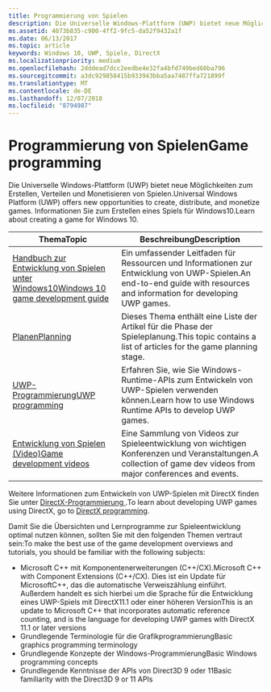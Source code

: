 ```yaml
---
title: Programmierung von Spielen
description: Die Universelle Windows-Plattform (UWP) bietet neue Möglichkeiten zum Erstellen, Verteilen und Monetisieren von Spielen. Hier erhalten Sie Informationen zum Starten eines neuen Spiels oder Portieren eines vorhandenen Spiels.
ms.assetid: 4073b835-c900-4ff2-9fc5-da52f9432a1f
ms.date: 06/13/2017
ms.topic: article
keywords: Windows 10, UWP, Spiele, DirectX
ms.localizationpriority: medium
ms.openlocfilehash: 2dddead7dcc2eedbe4e32fa4bfd749bed60ba796
ms.sourcegitcommit: a3dc929858415b933943bba5aa7487ffa721899f
ms.translationtype: MT
ms.contentlocale: de-DE
ms.lasthandoff: 12/07/2018
ms.locfileid: "8794987"
---
```

# <a name="game-programming"></a><span data-ttu-id="1a80b-105">Programmierung von Spielen</span><span class="sxs-lookup"><span data-stu-id="1a80b-105">Game programming</span></span>

<span data-ttu-id="1a80b-106">Die Universelle Windows-Plattform (UWP) bietet neue Möglichkeiten zum Erstellen, Verteilen und Monetisieren von Spielen.</span><span class="sxs-lookup"><span data-stu-id="1a80b-106">Universal Windows Platform (UWP) offers new opportunities to create, distribute, and monetize games.</span></span> <span data-ttu-id="1a80b-107">Informationen Sie zum Erstellen eines Spiels für Windows10.</span><span class="sxs-lookup"><span data-stu-id="1a80b-107">Learn about creating a game for Windows 10.</span></span>

| <span data-ttu-id="1a80b-108">Thema</span><span class="sxs-lookup"><span data-stu-id="1a80b-108">Topic</span></span> | <span data-ttu-id="1a80b-109">Beschreibung</span><span class="sxs-lookup"><span data-stu-id="1a80b-109">Description</span></span> |
|---------------------------------------------------------------------------------------------------------------------------------------------------|-------------------------------------------------------------------------------------------------------------------------------------------------------------------------------------------------------------------------------------------------------------------------------------------------------------------------------------------------------------------------------------------------------------------------------------------------------------------------------|
| [<span data-ttu-id="1a80b-110">Handbuch zur Entwicklung von Spielen unter Windows10</span><span class="sxs-lookup"><span data-stu-id="1a80b-110">Windows 10 game development guide</span></span>](e2e.md) | <span data-ttu-id="1a80b-111">Ein umfassender Leitfaden für Ressourcen und Informationen zur Entwicklung von UWP-Spielen.</span><span class="sxs-lookup"><span data-stu-id="1a80b-111">An end-to-end guide with resources and information for developing UWP games.</span></span> |
| [<span data-ttu-id="1a80b-112">Planen</span><span class="sxs-lookup"><span data-stu-id="1a80b-112">Planning</span></span>](planning.md) | <span data-ttu-id="1a80b-113">Dieses Thema enthält eine Liste der Artikel für die Phase der Spieleplanung.</span><span class="sxs-lookup"><span data-stu-id="1a80b-113">This topic contains a list of articles for the game planning stage.</span></span> |
| [<span data-ttu-id="1a80b-114">UWP-Programmierung</span><span class="sxs-lookup"><span data-stu-id="1a80b-114">UWP programming</span></span>](uwp-programming.md) | <span data-ttu-id="1a80b-115">Erfahren Sie, wie Sie Windows-Runtime-APIs zum Entwickeln von UWP-Spielen verwenden können.</span><span class="sxs-lookup"><span data-stu-id="1a80b-115">Learn how to use Windows Runtime APIs to develop UWP games.</span></span> |
| [<span data-ttu-id="1a80b-116">Entwicklung von Spielen (Video)</span><span class="sxs-lookup"><span data-stu-id="1a80b-116">Game development videos</span></span>](game-development-videos.md) | <span data-ttu-id="1a80b-117">Eine Sammlung von Videos zur Spieleentwicklung von wichtigen Konferenzen und Veranstaltungen.</span><span class="sxs-lookup"><span data-stu-id="1a80b-117">A collection of game dev videos from major conferences and events.</span></span> |

<span data-ttu-id="1a80b-118">Weitere Informationen zum Entwickeln von UWP-Spielen mit DirectX finden Sie unter [DirectX-Programmierung ](directx-programming.md).</span><span class="sxs-lookup"><span data-stu-id="1a80b-118">To learn about developing UWP games using DirectX, go to [DirectX programming](directx-programming.md).</span></span>

<span data-ttu-id="1a80b-119">Damit Sie die Übersichten und Lernprogramme zur Spieleentwicklung optimal nutzen können, sollten Sie mit den folgenden Themen vertraut sein:</span><span class="sxs-lookup"><span data-stu-id="1a80b-119">To make the best use of the game development overviews and tutorials, you should be familiar with the following subjects:</span></span>

-   <span data-ttu-id="1a80b-120">Microsoft C++ mit Komponentenerweiterungen (C++/CX).</span><span class="sxs-lookup"><span data-stu-id="1a80b-120">Microsoft C++ with Component Extensions (C++/CX).</span></span> <span data-ttu-id="1a80b-121">Dies ist ein Update für MicrosoftC++, das die automatische Verweiszählung einführt. Außerdem handelt es sich hierbei um die Sprache für die Entwicklung eines UWP-Spiels mit DirectX11.1 oder einer höheren Version</span><span class="sxs-lookup"><span data-stu-id="1a80b-121">This is an update to Microsoft C++ that incorporates automatic reference counting, and is the language for developing UWP games with DirectX 11.1 or later versions</span></span>
-   <span data-ttu-id="1a80b-122">Grundlegende Terminologie für die Grafikprogrammierung</span><span class="sxs-lookup"><span data-stu-id="1a80b-122">Basic graphics programming terminology</span></span>
-   <span data-ttu-id="1a80b-123">Grundlegende Konzepte der Windows-Programmierung</span><span class="sxs-lookup"><span data-stu-id="1a80b-123">Basic Windows programming concepts</span></span>
-   <span data-ttu-id="1a80b-124">Grundlegende Kenntnisse der APIs von Direct3D 9 oder 11</span><span class="sxs-lookup"><span data-stu-id="1a80b-124">Basic familiarity with the Direct3D 9 or 11 APIs</span></span>

 

 




